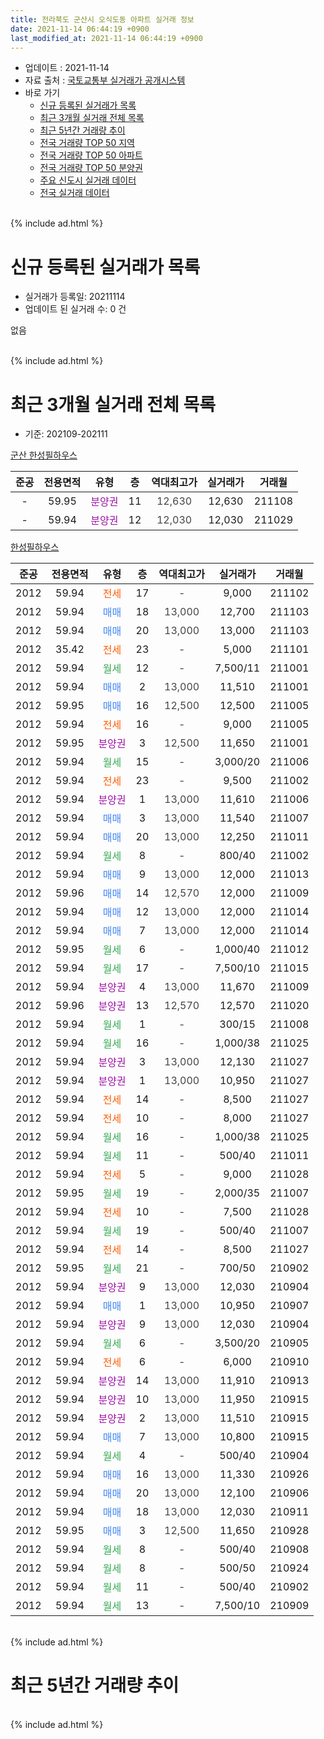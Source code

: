 ```yaml
---
title: 전라북도 군산시 오식도동 아파트 실거래 정보
date: 2021-11-14 06:44:19 +0900
last_modified_at: 2021-11-14 06:44:19 +0900
---
```


* 업데이트 : 2021-11-14
* 자료 출처 : [국토교통부 실거래가 공개시스템](http://rt.molit.go.kr)
* 바로 가기
    * [신규 등록된 실거래가 목록](#신규-등록된-실거래가-목록)
    * [최근 3개월 실거래 전체 목록](#최근-3개월-실거래-전체-목록)
    * [최근 5년간 거래량 추이](#최근-5년간-거래량-추이)
    * [전국 거래량 TOP 50 지역](https://inasie.github.io/apt-trade-info/최근-3개월-전국에서-가장-거래가-많이-발생한-지역)
    * [전국 거래량 TOP 50 아파트](https://inasie.github.io/apt-trade-info/최근-3개월-전국에서-가장-거래가-많이-발생한-아파트)
    * [전국 거래량 TOP 50 분양권](https://inasie.github.io/apt-trade-info/최근-3개월-전국에서-가장-거래가-많이-발생한-분양권)
    * [주요 신도시 실거래 데이터](https://inasie.github.io/apt-trade-info/주요-신도시)
    * [전국 실거래 데이터](https://inasie.github.io/apt-trade-info/전국)
<br>
{% include ad.html %}
<br>

# 신규 등록된 실거래가 목록
* 실거래가 등록일: 20211114
* 업데이트 된 실거래 수: 0 건

없음

<br>
{% include ad.html %}
<br>

# 최근 3개월 실거래 전체 목록
* 기준: 202109-202111


[군산 한성필하우스](https://search.naver.com/search.naver?query=%EC%A0%84%EB%9D%BC%EB%B6%81%EB%8F%84+%EA%B5%B0%EC%82%B0%EC%8B%9C+%EC%98%A4%EC%8B%9D%EB%8F%84%EB%8F%99+%EA%B5%B0%EC%82%B0+%ED%95%9C%EC%84%B1%ED%95%84%ED%95%98%EC%9A%B0%EC%8A%A4)

|준공|전용면적|유형|층|역대최고가|실거래가|거래월|
|:---:|:---:|:---:|:---:|:---:|:---:|:---:|
|-|59.95|<span style="color:#9C11A5">분양권</span>|11|<span style="color:#444444">12,630</span>|12,630|211108|
|-|59.94|<span style="color:#9C11A5">분양권</span>|12|<span style="color:#444444">12,030</span>|12,030|211029|

[한성필하우스](https://search.naver.com/search.naver?query=%EC%A0%84%EB%9D%BC%EB%B6%81%EB%8F%84+%EA%B5%B0%EC%82%B0%EC%8B%9C+%EC%98%A4%EC%8B%9D%EB%8F%84%EB%8F%99+%ED%95%9C%EC%84%B1%ED%95%84%ED%95%98%EC%9A%B0%EC%8A%A4)

|준공|전용면적|유형|층|역대최고가|실거래가|거래월|
|:---:|:---:|:---:|:---:|:---:|:---:|:---:|
|2012|59.94|<span style="color:#ff5a00">전세</span>|17|<span style="color:#444444">-</span>|9,000|211102|
|2012|59.94|<span style="color:#4285f3">매매</span>|18|<span style="color:#444444">13,000</span>|12,700|211103|
|2012|59.94|<span style="color:#4285f3">매매</span>|20|<span style="color:#444444">13,000</span>|13,000|211103|
|2012|35.42|<span style="color:#ff5a00">전세</span>|23|<span style="color:#444444">-</span>|5,000|211101|
|2012|59.94|<span style="color:#34a853">월세</span>|12|<span style="color:#444444">-</span>|7,500/11|211001|
|2012|59.94|<span style="color:#4285f3">매매</span>|2|<span style="color:#444444">13,000</span>|11,510|211001|
|2012|59.95|<span style="color:#4285f3">매매</span>|16|<span style="color:#444444">12,500</span>|12,500|211005|
|2012|59.94|<span style="color:#ff5a00">전세</span>|16|<span style="color:#444444">-</span>|9,000|211005|
|2012|59.95|<span style="color:#9C11A5">분양권</span>|3|<span style="color:#444444">12,500</span>|11,650|211001|
|2012|59.94|<span style="color:#34a853">월세</span>|15|<span style="color:#444444">-</span>|3,000/20|211006|
|2012|59.94|<span style="color:#ff5a00">전세</span>|23|<span style="color:#444444">-</span>|9,500|211002|
|2012|59.94|<span style="color:#9C11A5">분양권</span>|1|<span style="color:#444444">13,000</span>|11,610|211006|
|2012|59.94|<span style="color:#4285f3">매매</span>|3|<span style="color:#444444">13,000</span>|11,540|211007|
|2012|59.94|<span style="color:#4285f3">매매</span>|20|<span style="color:#444444">13,000</span>|12,250|211011|
|2012|59.94|<span style="color:#34a853">월세</span>|8|<span style="color:#444444">-</span>|800/40|211002|
|2012|59.94|<span style="color:#4285f3">매매</span>|9|<span style="color:#444444">13,000</span>|12,000|211013|
|2012|59.96|<span style="color:#4285f3">매매</span>|14|<span style="color:#444444">12,570</span>|12,000|211009|
|2012|59.94|<span style="color:#4285f3">매매</span>|12|<span style="color:#444444">13,000</span>|12,000|211014|
|2012|59.94|<span style="color:#4285f3">매매</span>|7|<span style="color:#444444">13,000</span>|12,000|211014|
|2012|59.95|<span style="color:#34a853">월세</span>|6|<span style="color:#444444">-</span>|1,000/40|211012|
|2012|59.94|<span style="color:#34a853">월세</span>|17|<span style="color:#444444">-</span>|7,500/10|211015|
|2012|59.94|<span style="color:#9C11A5">분양권</span>|4|<span style="color:#444444">13,000</span>|11,670|211009|
|2012|59.96|<span style="color:#9C11A5">분양권</span>|13|<span style="color:#444444">12,570</span>|12,570|211020|
|2012|59.94|<span style="color:#34a853">월세</span>|1|<span style="color:#444444">-</span>|300/15|211008|
|2012|59.94|<span style="color:#34a853">월세</span>|16|<span style="color:#444444">-</span>|1,000/38|211025|
|2012|59.94|<span style="color:#9C11A5">분양권</span>|3|<span style="color:#444444">13,000</span>|12,130|211027|
|2012|59.94|<span style="color:#9C11A5">분양권</span>|1|<span style="color:#444444">13,000</span>|10,950|211027|
|2012|59.94|<span style="color:#ff5a00">전세</span>|14|<span style="color:#444444">-</span>|8,500|211027|
|2012|59.94|<span style="color:#ff5a00">전세</span>|10|<span style="color:#444444">-</span>|8,000|211027|
|2012|59.94|<span style="color:#34a853">월세</span>|16|<span style="color:#444444">-</span>|1,000/38|211025|
|2012|59.94|<span style="color:#34a853">월세</span>|11|<span style="color:#444444">-</span>|500/40|211011|
|2012|59.94|<span style="color:#ff5a00">전세</span>|5|<span style="color:#444444">-</span>|9,000|211028|
|2012|59.95|<span style="color:#34a853">월세</span>|19|<span style="color:#444444">-</span>|2,000/35|211007|
|2012|59.94|<span style="color:#ff5a00">전세</span>|10|<span style="color:#444444">-</span>|7,500|211028|
|2012|59.94|<span style="color:#34a853">월세</span>|19|<span style="color:#444444">-</span>|500/40|211007|
|2012|59.94|<span style="color:#ff5a00">전세</span>|14|<span style="color:#444444">-</span>|8,500|211027|
|2012|59.95|<span style="color:#34a853">월세</span>|21|<span style="color:#444444">-</span>|700/50|210902|
|2012|59.94|<span style="color:#9C11A5">분양권</span>|9|<span style="color:#444444">13,000</span>|12,030|210904|
|2012|59.94|<span style="color:#4285f3">매매</span>|1|<span style="color:#444444">13,000</span>|10,950|210907|
|2012|59.94|<span style="color:#9C11A5">분양권</span>|9|<span style="color:#444444">13,000</span>|12,030|210904|
|2012|59.94|<span style="color:#34a853">월세</span>|6|<span style="color:#444444">-</span>|3,500/20|210905|
|2012|59.94|<span style="color:#ff5a00">전세</span>|6|<span style="color:#444444">-</span>|6,000|210910|
|2012|59.94|<span style="color:#9C11A5">분양권</span>|14|<span style="color:#444444">13,000</span>|11,910|210913|
|2012|59.94|<span style="color:#9C11A5">분양권</span>|10|<span style="color:#444444">13,000</span>|11,950|210915|
|2012|59.94|<span style="color:#9C11A5">분양권</span>|2|<span style="color:#444444">13,000</span>|11,510|210915|
|2012|59.94|<span style="color:#4285f3">매매</span>|7|<span style="color:#444444">13,000</span>|10,800|210915|
|2012|59.94|<span style="color:#34a853">월세</span>|4|<span style="color:#444444">-</span>|500/40|210904|
|2012|59.94|<span style="color:#4285f3">매매</span>|16|<span style="color:#444444">13,000</span>|11,330|210926|
|2012|59.94|<span style="color:#4285f3">매매</span>|20|<span style="color:#444444">13,000</span>|12,100|210906|
|2012|59.94|<span style="color:#4285f3">매매</span>|18|<span style="color:#444444">13,000</span>|12,030|210911|
|2012|59.95|<span style="color:#4285f3">매매</span>|3|<span style="color:#444444">12,500</span>|11,650|210928|
|2012|59.94|<span style="color:#34a853">월세</span>|8|<span style="color:#444444">-</span>|500/40|210908|
|2012|59.94|<span style="color:#34a853">월세</span>|8|<span style="color:#444444">-</span>|500/50|210924|
|2012|59.94|<span style="color:#34a853">월세</span>|11|<span style="color:#444444">-</span>|500/40|210902|
|2012|59.94|<span style="color:#34a853">월세</span>|13|<span style="color:#444444">-</span>|7,500/10|210909|


<br>
{% include ad.html %}
<br>

# 최근 5년간 거래량 추이


<div style="width:100%;">
    <canvas id="deal_progress" height="200"></canvas>
</div>

<script>
new Chart(document.getElementById("deal_progress"), {
    type: 'line',
    data: {
        labels: ['201611','201612','201701','201702','201703','201704','201705','201706','201707','201708','201709','201710','201711','201712','201801','201802','201803','201804','201805','201806','201807','201808','201809','201810','201811','201812','201901','201902','201903','201904','201905','201906','201907','201908','201909','201910','201911','201912','202001','202002','202003','202004','202005','202006','202007','202008','202009','202010','202011','202012','202101','202102','202103','202104','202105','202106','202107','202108','202109','202110','202111'],
        datasets: [{
            label: '매매',
            pointRadius: 1,
            data: [0, 0, 0, 0, 0, 0, 0, 0, 0, 0, 0, 0, 0, 0, 0, 0, 0, 0, 0, 0, 0, 0, 0, 0, 0, 0, 0, 0, 0, 0, 0, 0, 0, 0, 0, 0, 0, 0, 0, 0, 0, 0, 0, 0, 0, 0, 0, 0, 0, 0, 0, 0, 0, 0, 8, 5, 12, 14, 11, 15, 3],
            borderColor: "rgba(255, 201, 14, 1)",
            backgroundColor: "rgba(255, 201, 14, 0.5)",
            fill: false,
            lineTension: 0
        },{
            label: '전월세',
            pointRadius: 1,
            data: [8, 5, 8, 9, 12, 7, 8, 11, 4, 4, 7, 5, 2, 2, 1, 5, 2, 1, 3, 4, 1, 2, 1, 4, 2, 1, 5, 2, 0, 2, 1, 0, 1, 1, 0, 0, 2, 1, 3, 3, 2, 1, 4, 1, 3, 0, 1, 4, 2, 4, 0, 2, 3, 2, 16, 16, 21, 17, 8, 18, 2],
            borderColor: "rgba(0, 141, 185, 1)",
            backgroundColor: "rgba(0, 141, 185, 0.5)",
            fill: false,
            lineTension: 0
        }
        ]
    },
    options: {
        responsive: true,
        title: {
            display: false
        },
        tooltips: {
            mode: 'index',
            intersect: false
        },
        hover: {
            mode: 'nearest',
            intersect: true
        },
        scales: {
            xAxes: [{
                display: true,
                scaleLabel: {
                    display: true,
                    labelString: '년/월'
                }
            }],
            yAxes: [{
                display: true,
                ticks: {
                    suggestedMin: 0,
                },
                scaleLabel: {
                    display: true,
                    labelString: '실거래 수'
                }
            }]
        }
    }
});

</script>


<br>
{% include ad.html %}
<br>

